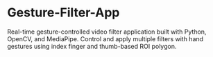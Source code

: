 # Gesture-Filter-App
Real-time gesture-controlled video filter application built with Python, OpenCV, and MediaPipe. Control and apply multiple filters with hand gestures using index finger and thumb-based ROI polygon.
